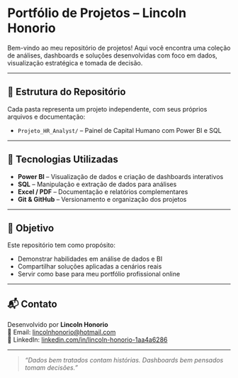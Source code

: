 # Portfólio de Projetos – Lincoln Honorio

Bem-vindo ao meu repositório de projetos! Aqui você encontra uma coleção de análises, dashboards e soluções desenvolvidas com foco em dados, visualização estratégica e tomada de decisão.

---

## 📁 Estrutura do Repositório

Cada pasta representa um projeto independente, com seus próprios arquivos e documentação:

- `Projeto_HR_Analyst/` – Painel de Capital Humano com Power BI e SQL  

---

## 🧠 Tecnologias Utilizadas

- **Power BI** – Visualização de dados e criação de dashboards interativos  
- **SQL** – Manipulação e extração de dados para análises  
- **Excel / PDF** – Documentação e relatórios complementares  
- **Git & GitHub** – Versionamento e organização dos projetos  

---

## 🎯 Objetivo

Este repositório tem como propósito:

- Demonstrar habilidades em análise de dados e BI  
- Compartilhar soluções aplicadas a cenários reais  
- Servir como base para meu portfólio profissional online  

---

## 📬 Contato

Desenvolvido por **Lincoln Honorio**  
📧 Email: lincolnhonorio@hotmail.com  
🔗 LinkedIn: [linkedin.com/in/lincoln-honorio-1aa4a6286](https://www.linkedin.com/in/lincoln-honorio-1aa4a6286)

---

> *“Dados bem tratados contam histórias. Dashboards bem pensados tomam decisões.”*

